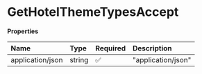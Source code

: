 # GetHotelThemeTypesAccept

**Properties**

| Name             | Type   | Required | Description        |
| :--------------- | :----- | :------- | :----------------- |
| application/json | string | ✅       | "application/json" |

<!-- This file was generated by liblab | https://liblab.com/ -->
